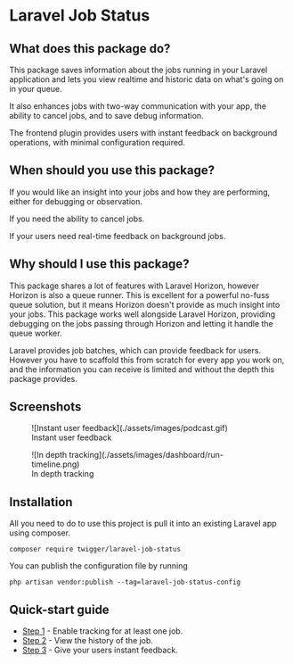 # Laravel Job Status

## What does this package do?

This package saves information about the jobs running in your Laravel application and lets you view realtime and historic data on what's going on in your queue.

It also enhances jobs with two-way communication with your app, the ability to cancel jobs, and to save debug information.

The frontend plugin provides users with instant feedback on background operations, with minimal configuration required.

## When should you use this package?

If you would like an insight into your jobs and how they are performing, either for debugging or observation.

If you need the ability to cancel jobs.

If your users need real-time feedback on background jobs.

## Why should I use this package?

This package shares a lot of features with Laravel Horizon, however Horizon is also a queue runner. This is excellent for a powerful no-fuss queue solution, but it means Horizon doesn't provide as much insight into your jobs. This package works well alongside Laravel Horizon, providing debugging on the jobs passing through Horizon and letting it handle the queue worker.

Laravel provides job batches, which can provide feedback for users. However you have to scaffold this from scratch for every app you work on, and the information you can receive is limited and without the depth this package provides.

## Screenshots

<figure markdown>
![Instant user feedback](./assets/images/podcast.gif)
  <figcaption>Instant user feedback</figcaption>
</figure>

<figure markdown>
![In depth tracking](./assets/images/dashboard/run-timeline.png)
  <figcaption>In depth tracking</figcaption>
</figure>


## Installation

All you need to do to use this project is pull it into an existing Laravel app using composer.

```console
composer require twigger/laravel-job-status
```

You can publish the configuration file by running

```console
php artisan vendor:publish --tag=laravel-job-status-config
```

## Quick-start guide

- [Step 1](./enable-tracking.md) - Enable tracking for at least one job.
- [Step 2](./dashboard/installing.md) - View the history of the job.
- [Step 3](./js/custom-frontend.md) - Give your users instant feedback.
